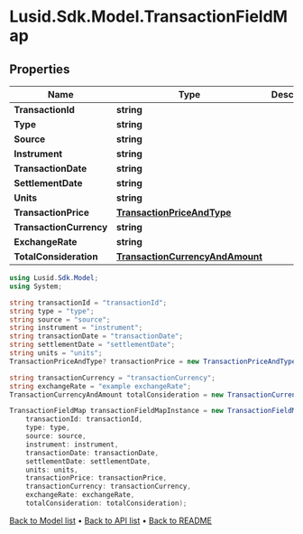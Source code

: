 # Lusid.Sdk.Model.TransactionFieldMap

## Properties

Name | Type | Description | Notes
------------ | ------------- | ------------- | -------------
**TransactionId** | **string** |  | 
**Type** | **string** |  | 
**Source** | **string** |  | 
**Instrument** | **string** |  | 
**TransactionDate** | **string** |  | 
**SettlementDate** | **string** |  | 
**Units** | **string** |  | 
**TransactionPrice** | [**TransactionPriceAndType**](TransactionPriceAndType.md) |  | [optional] 
**TransactionCurrency** | **string** |  | 
**ExchangeRate** | **string** |  | [optional] 
**TotalConsideration** | [**TransactionCurrencyAndAmount**](TransactionCurrencyAndAmount.md) |  | 

```csharp
using Lusid.Sdk.Model;
using System;

string transactionId = "transactionId";
string type = "type";
string source = "source";
string instrument = "instrument";
string transactionDate = "transactionDate";
string settlementDate = "settlementDate";
string units = "units";
TransactionPriceAndType? transactionPrice = new TransactionPriceAndType();

string transactionCurrency = "transactionCurrency";
string exchangeRate = "example exchangeRate";
TransactionCurrencyAndAmount totalConsideration = new TransactionCurrencyAndAmount();

TransactionFieldMap transactionFieldMapInstance = new TransactionFieldMap(
    transactionId: transactionId,
    type: type,
    source: source,
    instrument: instrument,
    transactionDate: transactionDate,
    settlementDate: settlementDate,
    units: units,
    transactionPrice: transactionPrice,
    transactionCurrency: transactionCurrency,
    exchangeRate: exchangeRate,
    totalConsideration: totalConsideration);
```

[Back to Model list](../README.md#documentation-for-models) &#8226; [Back to API list](../README.md#documentation-for-api-endpoints) &#8226; [Back to README](../README.md)

